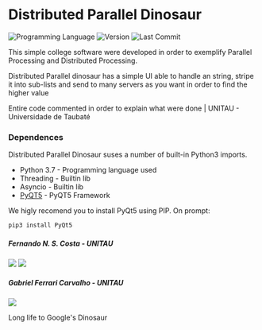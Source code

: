 # Distributed Parallel Dinosaur
![Programming Language](https://img.shields.io/github/languages/top/FernandoNSC5/DistributedParallelDinosaur.svg?logo=python&logoColor=green) ![Version](https://img.shields.io/badge/Version-1.1%20Dinossaur-lightgrey.svg?style=popout) ![Last Commit](https://img.shields.io/github/last-commit/FernandoNSC5/DistributedParallelDinosaur.svg?style=popout&logo=fire)

This simple college software were developed in order to exemplify Parallel Processing and Distributed Processing.

Distributed Parallel dinosaur has a simple UI able to handle an string, stripe it into sub-lists and send to many servers as you want in order to find the higher value

Entire code commented in order to explain what were done | UNITAU - Universidade de Taubaté 

### Dependences
Distributed Parallel Dinosaur suses a number of built-in Python3 imports.
  - Python 3.7 - Programming language used
  - Threading - Builtin lib
  - Asyncio - Builtin lib
  - [PyQT5](https://www.riverbankcomputing.com/static/Docs/PyQt5/installation.html) - PyQT5 Framework

We higly recomend you to install PyQt5 using PIP. 
On prompt:
```sh
pip3 install PyQt5
```

 ##### Fernando N. S. Costa - UNITAU
   [![](https://img.shields.io/badge/Fernando%20Costa-linkedin-blue.svg?style=social&logo=linkedin)](https://www.linkedin.com/in/fernandonsc5/) [![](https://img.shields.io/badge/Dautomne__-Instagram.svg?style=social&logo=instagram)](https://www.instagram.com/dautomne_/)
 ##### Gabriel Ferrari Carvalho - UNITAU
   [![](https://img.shields.io/badge/Gabriel-linkedin-blue.svg?style=social&logo=linkedin)](https://www.linkedin.com/in/gabriel-ferrari-01a962161/)

Long life to Google's Dinosaur






